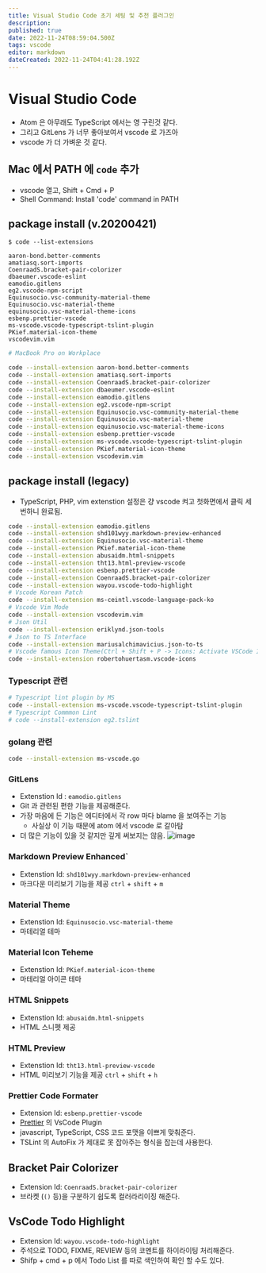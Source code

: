 ```yaml
---
title: Visual Studio Code 초기 세팅 및 추천 플러그인
description: 
published: true
date: 2022-11-24T08:59:04.500Z
tags: vscode
editor: markdown
dateCreated: 2022-11-24T04:41:28.192Z
---
```


# Visual Studio Code

- Atom 은 아무래도 TypeScript 에서는 영 구린것 같다.
- 그리고 GitLens 가 너무 좋아보여서 vscode 로 가즈아
- vscode 가 더 가벼운 것 같다.

## Mac 에서 PATH 에 `code` 추가

- vscode 열고, Shift + Cmd + P
- Shell Command: Install 'code' command in PATH

## package install (v.20200421)

```
$ code --list-extensions

aaron-bond.better-comments
amatiasq.sort-imports
CoenraadS.bracket-pair-colorizer
dbaeumer.vscode-eslint
eamodio.gitlens
eg2.vscode-npm-script
Equinusocio.vsc-community-material-theme
Equinusocio.vsc-material-theme
equinusocio.vsc-material-theme-icons
esbenp.prettier-vscode
ms-vscode.vscode-typescript-tslint-plugin
PKief.material-icon-theme
vscodevim.vim
```

```bash
# MacBook Pro on Workplace

code --install-extension aaron-bond.better-comments
code --install-extension amatiasq.sort-imports
code --install-extension CoenraadS.bracket-pair-colorizer
code --install-extension dbaeumer.vscode-eslint
code --install-extension eamodio.gitlens
code --install-extension eg2.vscode-npm-script
code --install-extension Equinusocio.vsc-community-material-theme
code --install-extension Equinusocio.vsc-material-theme
code --install-extension equinusocio.vsc-material-theme-icons
code --install-extension esbenp.prettier-vscode
code --install-extension ms-vscode.vscode-typescript-tslint-plugin
code --install-extension PKief.material-icon-theme
code --install-extension vscodevim.vim
```

## package install (legacy)

- TypeScript, PHP, vim extenstion 설정은 걍 vscode 켜고 첫화면에서 클릭 세번하니 완료됨.

```bash
code --install-extension eamodio.gitlens
code --install-extension shd101wyy.markdown-preview-enhanced
code --install-extension Equinusocio.vsc-material-theme
code --install-extension PKief.material-icon-theme
code --install-extension abusaidm.html-snippets
code --install-extension tht13.html-preview-vscode
code --install-extension esbenp.prettier-vscode
code --install-extension CoenraadS.bracket-pair-colorizer
code --install-extension wayou.vscode-todo-highlight
# Vscode Korean Patch
code --install-extension ms-ceintl.vscode-language-pack-ko
# Vscode Vim Mode
code --install-extension vscodevim.vim
# Json Util
code --install-extension eriklynd.json-tools
# Json to TS Interface
code --install-extension mariusalchimavicius.json-to-ts
# Vscode famous Icon Theme(Ctrl + Shift + P -> Icons: Activate VSCode Icons)
code --install-extension robertohuertasm.vscode-icons

```

### Typescript 관련

```bash
# Typescript lint plugin by MS
code --install-extension ms-vscode.vscode-typescript-tslint-plugin
# Typescript Commmon Lint
# code --install-extension eg2.tslint
```

### golang 관련

```bash
code --install-extension ms-vscode.go
```

### GitLens

- Extenstion Id : `eamodio.gitlens`
- Git 과 관련된 편한 기능을 제공해준다.
- 가장 마음에 든 기능은 에디터에서 각 row 마다 blame 을 보여주는 기능
  - 사실상 이 기능 때문에 atom 에서 vscode 로 갈아탐
- 더 많은 기능이 있을 것 같지만 깊게 써보지는 않음.
  ![image](https://user-images.githubusercontent.com/8033320/36265737-3566d1ce-12b3-11e8-8334-1a15e16cc9ed.png)

### Markdown Preview Enhanced`

- Extenstion Id: `shd101wyy.markdown-preview-enhanced`
- 마크다운 미리보기 기능을 제공 `ctrl` + `shift` + `m`

### Material Theme

- Extenstion Id: `Equinusocio.vsc-material-theme`
- 마테리얼 테마

### Material Icon Teheme

- Extenstion Id: `PKief.material-icon-theme`
- 마테리얼 아이콘 테마

### HTML Snippets

- Extenstion Id: `abusaidm.html-snippets`
- HTML 스니펫 제공

### HTML Preview

- Extenstion Id: `tht13.html-preview-vscode`
- HTML 미리보기 기능을 제공 `ctrl` + `shift` + `h`

### Prettier Code Formater

- Extension Id: `esbenp.prettier-vscode`
- [Prettier](https://github.com/prettier/prettier) 의 VsCode Plugin
- javascript, TypeScript, CSS 코드 포맷을 이쁘게 맞춰준다.
- TSLint 의 AutoFix 가 제대로 못 잡아주는 형식을 잡는데 사용한다.

## Bracket Pair Colorizer

- Extension Id: `CoenraadS.bracket-pair-colorizer`
- 브라켓 (`()` 등)을 구분하기 쉽도록 컬러라리이징 해준다.

## VsCode Todo Highlight

- Extension Id: `wayou.vscode-todo-highlight`
- 주석으로 TODO, FIXME, REVIEW 등의 코멘트를 하이라이팅 처리해준다.
- Shifp + cmd + p 에서 Todo List 를 따로 색인하여 확인 할 수도 있다.
